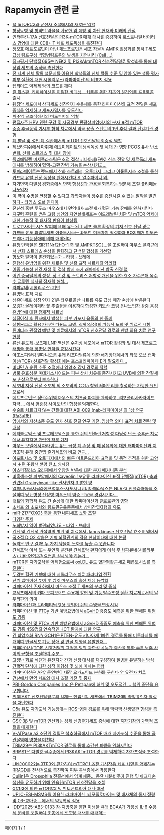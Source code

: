 # Rapamycin 관련 글

- [핵 mTORC2와 유전자 조절에서의 새로운 역할](%ED%95%B5%20mTORC2%EC%99%80%20%EC%9C%A0%EC%A0%84%EC%9E%90%20%EC%A1%B0%EC%A0%88%EC%97%90%EC%84%9C%EC%9D%98%20%EC%83%88%EB%A1%9C%EC%9A%B4%20%EC%97%AD%ED%95%A0.md)
- [항당뇨병 및 항비만 약물을 이용한 암 예방 및 차단 현재와 미래의 관점](%ED%95%AD%EB%8B%B9%EB%87%A8%EB%B3%91%20%EB%B0%8F%20%ED%95%AD%EB%B9%84%EB%A7%8C%20%EC%95%BD%EB%AC%BC%EC%9D%84%20%EC%9D%B4%EC%9A%A9%ED%95%9C%20%EC%95%94%20%EC%98%88%EB%B0%A9%20%EB%B0%8F%20%EC%B0%A8%EB%8B%A8%20%ED%98%84%EC%9E%AC%EC%99%80%20%EB%AF%B8%EB%9E%98%EC%9D%98%20%EA%B4%80%EC%A0%90.md)
- [인터루킨-17A 신호전달은 PI3K-mTOR 매개 대사를 증강하여 웨스트나일 바이러스 감염에 대한 CD8+ T 세포 세포독성을 촉진한다](%EC%9D%B8%ED%84%B0%EB%A3%A8%ED%82%A8-17A%20%EC%8B%A0%ED%98%B8%EC%A0%84%EB%8B%AC%EC%9D%80%20PI3K-mTOR%20%EB%A7%A4%EA%B0%9C%20%EB%8C%80%EC%82%AC%EB%A5%BC%20%EC%A6%9D%EA%B0%95%ED%95%98%EC%97%AC%20%EC%9B%A8%EC%8A%A4%ED%8A%B8%EB%82%98%EC%9D%BC%20%EB%B0%94%EC%9D%B4%EB%9F%AC%EC%8A%A4%20%EA%B0%90%EC%97%BC%EC%97%90%20%EB%8C%80%ED%95%9C%20CD8%2B%20T%20%EC%84%B8%ED%8F%AC%20%EC%84%B8%ED%8F%AC%EB%8F%85%EC%84%B1%EC%9D%84%20%EC%B4%89%EC%A7%84%ED%95%9C%EB%8B%A4.md)
- [정오표 메트포르민이 아닌 페노포르민은 세포 자율적 AMPK 활성화를 통해 T세포 급성 림프구성 백혈병림프종의 발생을 지연시킴 (Cell …)](%EC%A0%95%EC%98%A4%ED%91%9C%20%EB%A9%94%ED%8A%B8%ED%8F%AC%EB%A5%B4%EB%AF%BC%EC%9D%B4%20%EC%95%84%EB%8B%8C%20%ED%8E%98%EB%85%B8%ED%8F%AC%EB%A5%B4%EB%AF%BC%EC%9D%80%20%EC%84%B8%ED%8F%AC%20%EC%9E%90%EC%9C%A8%EC%A0%81%20AMPK%20%ED%99%9C%EC%84%B1%ED%99%94%EB%A5%BC%20%ED%86%B5%ED%95%B4%20T%EC%84%B8%ED%8F%AC%20%EA%B8%89%EC%84%B1%20%EB%A6%BC%ED%94%84%EA%B5%AC%EC%84%B1%20%EB%B0%B1%ED%98%88%EB%B3%91%EB%A6%BC%ED%94%84%EC%A2%85%EC%9D%98%20%EB%B0%9C%EC%83%9D%EC%9D%84%20%EC%A7%80%EC%97%B0%EC%8B%9C%ED%82%B4%20%28Cell%20%E2%80%A6%29.md)
- [징크핑거 단백질 695는 NEK2 및 PI3KAktmTOR 신호전달경로 활성화를 통해 대장암 세포의 증식을 촉진한다](%EC%A7%95%ED%81%AC%ED%95%91%EA%B1%B0%20%EB%8B%A8%EB%B0%B1%EC%A7%88%20695%EB%8A%94%20NEK2%20%EB%B0%8F%20PI3KAktmTOR%20%EC%8B%A0%ED%98%B8%EC%A0%84%EB%8B%AC%EA%B2%BD%EB%A1%9C%20%ED%99%9C%EC%84%B1%ED%99%94%EB%A5%BC%20%ED%86%B5%ED%95%B4%20%EB%8C%80%EC%9E%A5%EC%95%94%20%EC%84%B8%ED%8F%AC%EC%9D%98%20%EC%A6%9D%EC%8B%9D%EC%9D%84%20%EC%B4%89%EC%A7%84%ED%95%9C%EB%8B%A4.md)
- [전 세계 신체 활동 설문지를 이용한 학생들의 신체 활동 수준 및 앉아 있는 행동 평가](%EC%A0%84%20%EC%84%B8%EA%B3%84%20%EC%8B%A0%EC%B2%B4%20%ED%99%9C%EB%8F%99%20%EC%84%A4%EB%AC%B8%EC%A7%80%EB%A5%BC%20%EC%9D%B4%EC%9A%A9%ED%95%9C%20%ED%95%99%EC%83%9D%EB%93%A4%EC%9D%98%20%EC%8B%A0%EC%B2%B4%20%ED%99%9C%EB%8F%99%20%EC%88%98%EC%A4%80%20%EB%B0%8F%20%EC%95%89%EC%95%84%20%EC%9E%88%EB%8A%94%20%ED%96%89%EB%8F%99%20%ED%8F%89%EA%B0%80.md)
- [피부 질환에 대한 시롤리무스(라파마이신)의 비표지 적용](%ED%94%BC%EB%B6%80%20%EC%A7%88%ED%99%98%EC%97%90%20%EB%8C%80%ED%95%9C%20%EC%8B%9C%EB%A1%A4%EB%A6%AC%EB%AC%B4%EC%8A%A4%28%EB%9D%BC%ED%8C%8C%EB%A7%88%EC%9D%B4%EC%8B%A0%29%EC%9D%98%20%EB%B9%84%ED%91%9C%EC%A7%80%20%EC%A0%81%EC%9A%A9.md)
- [펩타이드 억제제 암의 코드를 깨다](%ED%8E%A9%ED%83%80%EC%9D%B4%EB%93%9C%20%EC%96%B5%EC%A0%9C%EC%A0%9C%20%EC%95%94%EC%9D%98%20%EC%BD%94%EB%93%9C%EB%A5%BC%20%EA%B9%A8%EB%8B%A4.md)
- [킬 펫스팬, 라파마이신을 이용한 비대성… 치료를 위한 최초의 원격의료 프로토콜 출시](%ED%82%AC%20%ED%8E%AB%EC%8A%A4%ED%8C%AC%2C%20%EB%9D%BC%ED%8C%8C%EB%A7%88%EC%9D%B4%EC%8B%A0%EC%9D%84%20%EC%9D%B4%EC%9A%A9%ED%95%9C%20%EB%B9%84%EB%8C%80%EC%84%B1%E2%80%A6%20%EC%B9%98%EB%A3%8C%EB%A5%BC%20%EC%9C%84%ED%95%9C%20%EC%B5%9C%EC%B4%88%EC%9D%98%20%EC%9B%90%EA%B2%A9%EC%9D%98%EB%A3%8C%20%ED%94%84%EB%A1%9C%ED%86%A0%EC%BD%9C%20%EC%B6%9C%EC%8B%9C.md)
- [췌장암 세포에서 상피세포 성장인자 수용체를 통한 라파마이신의 표적 전달은 세포 증식을 억제하고 세포자멸사를 유도한다](%EC%B7%8C%EC%9E%A5%EC%95%94%20%EC%84%B8%ED%8F%AC%EC%97%90%EC%84%9C%20%EC%83%81%ED%94%BC%EC%84%B8%ED%8F%AC%20%EC%84%B1%EC%9E%A5%EC%9D%B8%EC%9E%90%20%EC%88%98%EC%9A%A9%EC%B2%B4%EB%A5%BC%20%ED%86%B5%ED%95%9C%20%EB%9D%BC%ED%8C%8C%EB%A7%88%EC%9D%B4%EC%8B%A0%EC%9D%98%20%ED%91%9C%EC%A0%81%20%EC%A0%84%EB%8B%AC%EC%9D%80%20%EC%84%B8%ED%8F%AC%20%EC%A6%9D%EC%8B%9D%EC%9D%84%20%EC%96%B5%EC%A0%9C%ED%95%98%EA%B3%A0%20%EC%84%B8%ED%8F%AC%EC%9E%90%EB%A9%B8%EC%82%AC%EB%A5%BC%20%EC%9C%A0%EB%8F%84%ED%95%9C%EB%8B%A4.md)
- [치주염 골조직에서의 미토파지의 역할](%EC%B9%98%EC%A3%BC%EC%97%BC%20%EA%B3%A8%EC%A1%B0%EC%A7%81%EC%97%90%EC%84%9C%EC%9D%98%20%EB%AF%B8%ED%86%A0%ED%8C%8C%EC%A7%80%EC%9D%98%20%EC%97%AD%ED%95%A0.md)
- [편집자주 HPV 관련 구강 및 자궁경부 편평상피암에서의 분자 표적 mTOR](%ED%8E%B8%EC%A7%91%EC%9E%90%EC%A3%BC%20HPV%20%EA%B4%80%EB%A0%A8%20%EA%B5%AC%EA%B0%95%20%EB%B0%8F%20%EC%9E%90%EA%B6%81%EA%B2%BD%EB%B6%80%20%ED%8E%B8%ED%8F%89%EC%83%81%ED%94%BC%EC%95%94%EC%97%90%EC%84%9C%EC%9D%98%20%EB%B6%84%EC%9E%90%20%ED%91%9C%EC%A0%81%20mTOR.md)
- [중증 추골동맥 기시부 협착 치료에서 약물 용출 스텐트의 1년 추적 결과 단일기관 경험](%EC%A4%91%EC%A6%9D%20%EC%B6%94%EA%B3%A8%EB%8F%99%EB%A7%A5%20%EA%B8%B0%EC%8B%9C%EB%B6%80%20%ED%98%91%EC%B0%A9%20%EC%B9%98%EB%A3%8C%EC%97%90%EC%84%9C%20%EC%95%BD%EB%AC%BC%20%EC%9A%A9%EC%B6%9C%20%EC%8A%A4%ED%85%90%ED%8A%B8%EC%9D%98%201%EB%85%84%20%EC%B6%94%EC%A0%81%20%EA%B2%B0%EA%B3%BC%20%EB%8B%A8%EC%9D%BC%EA%B8%B0%EA%B4%80%20%EA%B2%BD%ED%97%98.md)
- [폐 발달 및 성인 폐 질환에서의 mTOR 신호전달의 이중적 역할](%ED%8F%90%20%EB%B0%9C%EB%8B%AC%20%EB%B0%8F%20%EC%84%B1%EC%9D%B8%20%ED%8F%90%20%EC%A7%88%ED%99%98%EC%97%90%EC%84%9C%EC%9D%98%20mTOR%20%EC%8B%A0%ED%98%B8%EC%A0%84%EB%8B%AC%EC%9D%98%20%EC%9D%B4%EC%A4%91%EC%A0%81%20%EC%97%AD%ED%95%A0.md)
- [제브라피쉬에서 마취제 에토미데이트의 생식독성 및 세대 간 영향 PCOS 유사 난소 변화, 산화 스트레스 및 대사 장애](%EC%A0%9C%EB%B8%8C%EB%9D%BC%ED%94%BC%EC%89%AC%EC%97%90%EC%84%9C%20%EB%A7%88%EC%B7%A8%EC%A0%9C%20%EC%97%90%ED%86%A0%EB%AF%B8%EB%8D%B0%EC%9D%B4%ED%8A%B8%EC%9D%98%20%EC%83%9D%EC%8B%9D%EB%8F%85%EC%84%B1%20%EB%B0%8F%20%EC%84%B8%EB%8C%80%20%EA%B0%84%20%EC%98%81%ED%96%A5%20PCOS%20%EC%9C%A0%EC%82%AC%20%EB%82%9C%EC%86%8C%20%EB%B3%80%ED%99%94%2C%20%EC%82%B0%ED%99%94%20%EC%8A%A4%ED%8A%B8%EB%A0%88%EC%8A%A4%20%EB%B0%8F%20%EB%8C%80%EC%82%AC%20%EC%9E%A5%EC%95%A0.md)
- [폴리에틸렌 미세플라스틱은 초점 접착 키나아제(FAK) 신호 전달 및 세르톨리 세포 대사를 방해하여 혈액-고환 장벽 기능을 손상시키고…](%ED%8F%B4%EB%A6%AC%EC%97%90%ED%8B%B8%EB%A0%8C%20%EB%AF%B8%EC%84%B8%ED%94%8C%EB%9D%BC%EC%8A%A4%ED%8B%B1%EC%9D%80%20%EC%B4%88%EC%A0%90%20%EC%A0%91%EC%B0%A9%20%ED%82%A4%EB%82%98%EC%95%84%EC%A0%9C%28FAK%29%20%EC%8B%A0%ED%98%B8%20%EC%A0%84%EB%8B%AC%20%EB%B0%8F%20%EC%84%B8%EB%A5%B4%ED%86%A8%EB%A6%AC%20%EC%84%B8%ED%8F%AC%20%EB%8C%80%EC%82%AC%EB%A5%BC%20%EB%B0%A9%ED%95%B4%ED%95%98%EC%97%AC%20%ED%98%88%EC%95%A1-%EA%B3%A0%ED%99%98%20%EC%9E%A5%EB%B2%BD%20%EA%B8%B0%EB%8A%A5%EC%9D%84%20%EC%86%90%EC%83%81%EC%8B%9C%ED%82%A4%EA%B3%A0%E2%80%A6.md)
- [토피라메이트는 랫드에서 산화 스트레스, 오토파지, 그리고 아폽토시스 조절을 통한 카드뮴 유발 신장 독성을 완화시킨다 S. 알수파야니 외.](%ED%86%A0%ED%94%BC%EB%9D%BC%EB%A9%94%EC%9D%B4%ED%8A%B8%EB%8A%94%20%EB%9E%AB%EB%93%9C%EC%97%90%EC%84%9C%20%EC%82%B0%ED%99%94%20%EC%8A%A4%ED%8A%B8%EB%A0%88%EC%8A%A4%2C%20%EC%98%A4%ED%86%A0%ED%8C%8C%EC%A7%80%2C%20%EA%B7%B8%EB%A6%AC%EA%B3%A0%20%EC%95%84%ED%8F%BD%ED%86%A0%EC%8B%9C%EC%8A%A4%20%EC%A1%B0%EC%A0%88%EC%9D%84%20%ED%86%B5%ED%95%9C%20%EC%B9%B4%EB%93%9C%EB%AE%B4%20%EC%9C%A0%EB%B0%9C%20%EC%8B%A0%EC%9E%A5%20%EB%8F%85%EC%84%B1%EC%9D%84%20%EC%99%84%ED%99%94%EC%8B%9C%ED%82%A8%EB%8B%A4%20S.%20%EC%95%8C%EC%88%98%ED%8C%8C%EC%95%BC%EB%8B%88%20%EC%99%B8..md)
- [자가면역 다발성 경화증에서 면역 항상성과 관용을 회복하는 당분해 조절 폴리페놀 나노입자](%EC%9E%90%EA%B0%80%EB%A9%B4%EC%97%AD%20%EB%8B%A4%EB%B0%9C%EC%84%B1%20%EA%B2%BD%ED%99%94%EC%A6%9D%EC%97%90%EC%84%9C%20%EB%A9%B4%EC%97%AD%20%ED%95%AD%EC%83%81%EC%84%B1%EA%B3%BC%20%EA%B4%80%EC%9A%A9%EC%9D%84%20%ED%9A%8C%EB%B3%B5%ED%95%98%EB%8A%94%20%EB%8B%B9%EB%B6%84%ED%95%B4%20%EC%A1%B0%EC%A0%88%20%ED%8F%B4%EB%A6%AC%ED%8E%98%EB%86%80%20%EB%82%98%EB%85%B8%EC%9E%85%EC%9E%90.md)
- [이 약이 수명을 연장할 수 있다고 과학자들이 장수를 증진시킬 수 있는 알약을 발견하다  - 타임스 오브 인디아](%EC%9D%B4%20%EC%95%BD%EC%9D%B4%20%EC%88%98%EB%AA%85%EC%9D%84%20%EC%97%B0%EC%9E%A5%ED%95%A0%20%EC%88%98%20%EC%9E%88%EB%8B%A4%EA%B3%A0%20%EA%B3%BC%ED%95%99%EC%9E%90%EB%93%A4%EC%9D%B4%20%EC%9E%A5%EC%88%98%EB%A5%BC%20%EC%A6%9D%EC%A7%84%EC%8B%9C%ED%82%AC%20%EC%88%98%20%EC%9E%88%EB%8A%94%20%EC%95%8C%EC%95%BD%EC%9D%84%20%EB%B0%9C%EA%B2%AC%ED%95%98%EB%8B%A4%20%20-%20%ED%83%80%EC%9E%84%EC%8A%A4%20%EC%98%A4%EB%B8%8C%20%EC%9D%B8%EB%94%94%EC%95%84.md)
- [전신성 홍반 루푸스 마우스에서 면역대사 조절제가 혈관 기능 장애를 완화시킨다](%EC%A0%84%EC%8B%A0%EC%84%B1%20%ED%99%8D%EB%B0%98%20%EB%A3%A8%ED%91%B8%EC%8A%A4%20%EB%A7%88%EC%9A%B0%EC%8A%A4%EC%97%90%EC%84%9C%20%EB%A9%B4%EC%97%AD%EB%8C%80%EC%82%AC%20%EC%A1%B0%EC%A0%88%EC%A0%9C%EA%B0%80%20%ED%98%88%EA%B4%80%20%EA%B8%B0%EB%8A%A5%20%EC%9E%A5%EC%95%A0%EB%A5%BC%20%EC%99%84%ED%99%94%EC%8B%9C%ED%82%A8%EB%8B%A4.md)
- [지구력 훈련을 받은 고령 성인의 자연살해세포는 아드레날린 차단 및 mTOR 억제에 대한 기능적 및 대사적 반응이 향상됨](%EC%A7%80%EA%B5%AC%EB%A0%A5%20%ED%9B%88%EB%A0%A8%EC%9D%84%20%EB%B0%9B%EC%9D%80%20%EA%B3%A0%EB%A0%B9%20%EC%84%B1%EC%9D%B8%EC%9D%98%20%EC%9E%90%EC%97%B0%EC%82%B4%ED%95%B4%EC%84%B8%ED%8F%AC%EB%8A%94%20%EC%95%84%EB%93%9C%EB%A0%88%EB%82%A0%EB%A6%B0%20%EC%B0%A8%EB%8B%A8%20%EB%B0%8F%20mTOR%20%EC%96%B5%EC%A0%9C%EC%97%90%20%EB%8C%80%ED%95%9C%20%EA%B8%B0%EB%8A%A5%EC%A0%81%20%EB%B0%8F%20%EB%8C%80%EC%82%AC%EC%A0%81%20%EB%B0%98%EC%9D%91%EC%9D%B4%20%ED%96%A5%EC%83%81%EB%90%A8.md)
- [트로고사이토시스 탈피에 의해 유도된 T 세포 클론 확장의 기저 신호 전달 경로](%ED%8A%B8%EB%A1%9C%EA%B3%A0%EC%82%AC%EC%9D%B4%ED%86%A0%EC%8B%9C%EC%8A%A4%20%ED%83%88%ED%94%BC%EC%97%90%20%EC%9D%98%ED%95%B4%20%EC%9C%A0%EB%8F%84%EB%90%9C%20T%20%EC%84%B8%ED%8F%AC%20%ED%81%B4%EB%A1%A0%20%ED%99%95%EC%9E%A5%EC%9D%98%20%EA%B8%B0%EC%A0%80%20%EC%8B%A0%ED%98%B8%20%EC%A0%84%EB%8B%AC%20%EA%B2%BD%EB%A1%9C.md)
- [카드뮴 유도 과립막세포 아폽토시스는 과도한 미토파지 활성화와 ROS 매개 미토콘드리아 기능장애에 의해 매개된다](%EC%B9%B4%EB%93%9C%EB%AE%B4%20%EC%9C%A0%EB%8F%84%20%EA%B3%BC%EB%A6%BD%EB%A7%89%EC%84%B8%ED%8F%AC%20%EC%95%84%ED%8F%BD%ED%86%A0%EC%8B%9C%EC%8A%A4%EB%8A%94%20%EA%B3%BC%EB%8F%84%ED%95%9C%20%EB%AF%B8%ED%86%A0%ED%8C%8C%EC%A7%80%20%ED%99%9C%EC%84%B1%ED%99%94%EC%99%80%20ROS%20%EB%A7%A4%EA%B0%9C%20%EB%AF%B8%ED%86%A0%EC%BD%98%EB%93%9C%EB%A6%AC%EC%95%84%20%EA%B8%B0%EB%8A%A5%EC%9E%A5%EC%95%A0%EC%97%90%20%EC%9D%98%ED%95%B4%20%EB%A7%A4%EA%B0%9C%EB%90%9C%EB%8B%A4.md)
- [유청 단백질은 SIRT1Nrf2HO-1 축 및 AMPKTSC2…을 조절하여 마우스 골격근에서 산화 스트레스 손상을 완화하고 단백질 합성을 개선합](%EC%9C%A0%EC%B2%AD%20%EB%8B%A8%EB%B0%B1%EC%A7%88%EC%9D%80%20SIRT1Nrf2HO-1%20%EC%B6%95%20%EB%B0%8F%20AMPKTSC2%E2%80%A6%EC%9D%84%20%EC%A1%B0%EC%A0%88%ED%95%98%EC%97%AC%20%EB%A7%88%EC%9A%B0%EC%8A%A4%20%EA%B3%A8%EA%B2%A9%EA%B7%BC%EC%97%90%EC%84%9C%20%EC%82%B0%ED%99%94%20%EC%8A%A4%ED%8A%B8%EB%A0%88%EC%8A%A4%20%EC%86%90%EC%83%81%EC%9D%84%20%EC%99%84%ED%99%94%ED%95%98%EA%B3%A0%20%EB%8B%A8%EB%B0%B1%EC%A7%88%20%ED%95%A9%EC%84%B1%EC%9D%84%20%EA%B0%9C%EC%84%A0%ED%95%A9.md)
- [항노화 알약이 발견되었는가 - 타임 - 브레메](%ED%95%AD%EB%85%B8%ED%99%94%20%EC%95%8C%EC%95%BD%EC%9D%B4%20%EB%B0%9C%EA%B2%AC%EB%90%98%EC%97%88%EB%8A%94%EA%B0%80%20-%20%ED%83%80%EC%9E%84%20-%20%EB%B8%8C%EB%A0%88%EB%A9%94.md)
- [진행성 유방암을 위한 새로운 및 신흥 표적 치료제의 약리학](%EC%A7%84%ED%96%89%EC%84%B1%20%EC%9C%A0%EB%B0%A9%EC%95%94%EC%9D%84%20%EC%9C%84%ED%95%9C%20%EC%83%88%EB%A1%9C%EC%9A%B4%20%EB%B0%8F%20%EC%8B%A0%ED%9D%A5%20%ED%91%9C%EC%A0%81%20%EC%B9%98%EB%A3%8C%EC%A0%9C%EC%9D%98%20%EC%95%BD%EB%A6%AC%ED%95%99.md)
- [이중 기능성 신경 재생 및 접착 방지 조기 래파마이신 방출 신경 랩](%EC%9D%B4%EC%A4%91%20%EA%B8%B0%EB%8A%A5%EC%84%B1%20%EC%8B%A0%EA%B2%BD%20%EC%9E%AC%EC%83%9D%20%EB%B0%8F%20%EC%A0%91%EC%B0%A9%20%EB%B0%A9%EC%A7%80%20%EC%A1%B0%EA%B8%B0%20%EB%9E%98%ED%8C%8C%EB%A7%88%EC%9D%B4%EC%8B%A0%20%EB%B0%A9%EC%B6%9C%20%EC%8B%A0%EA%B2%BD%20%EB%9E%A9.md)
- [어린 중국털게의 성장, 장 건강 및 스트레스 저항성 개선을 위한 효소 가수분해 옥수수 글루텐 식사의 잠재력 해석…](%EC%96%B4%EB%A6%B0%20%EC%A4%91%EA%B5%AD%ED%84%B8%EA%B2%8C%EC%9D%98%20%EC%84%B1%EC%9E%A5%2C%20%EC%9E%A5%20%EA%B1%B4%EA%B0%95%20%EB%B0%8F%20%EC%8A%A4%ED%8A%B8%EB%A0%88%EC%8A%A4%20%EC%A0%80%ED%95%AD%EC%84%B1%20%EA%B0%9C%EC%84%A0%EC%9D%84%20%EC%9C%84%ED%95%9C%20%ED%9A%A8%EC%86%8C%20%EA%B0%80%EC%88%98%EB%B6%84%ED%95%B4%20%EC%98%A5%EC%88%98%EC%88%98%20%EA%B8%80%EB%A3%A8%ED%85%90%20%EC%8B%9D%EC%82%AC%EC%9D%98%20%EC%9E%A0%EC%9E%AC%EB%A0%A5%20%ED%95%B4%EC%84%9D%E2%80%A6.md)
- [라파뮤네(시롤리무스) 기반](%EB%9D%BC%ED%8C%8C%EB%AE%A4%EB%84%A4%28%EC%8B%9C%EB%A1%A4%EB%A6%AC%EB%AC%B4%EC%8A%A4%29%20%EA%B8%B0%EB%B0%98.md)
- [유방암 표적 치료](%EC%9C%A0%EB%B0%A9%EC%95%94%20%ED%91%9C%EC%A0%81%20%EC%B9%98%EB%A3%8C.md)
- [섬유아세포 성장 인자 21은 타우로콜산 나트륨 유도 급성 췌장 손상에 반응한다](%EC%84%AC%EC%9C%A0%EC%95%84%EC%84%B8%ED%8F%AC%20%EC%84%B1%EC%9E%A5%20%EC%9D%B8%EC%9E%90%2021%EC%9D%80%20%ED%83%80%EC%9A%B0%EB%A1%9C%EC%BD%9C%EC%82%B0%20%EB%82%98%ED%8A%B8%EB%A5%A8%20%EC%9C%A0%EB%8F%84%20%EA%B8%89%EC%84%B1%20%EC%B7%8C%EC%9E%A5%20%EC%86%90%EC%83%81%EC%97%90%20%EB%B0%98%EC%9D%91%ED%95%9C%EB%8B%A4.md)
- [모링가 올레이페라 꽃 추출물을 이용하여 합성한 키토산 코팅 은나노입자 삼중 음성 유방암에 대한 잠재적 치료법](%EB%AA%A8%EB%A7%81%EA%B0%80%20%EC%98%AC%EB%A0%88%EC%9D%B4%ED%8E%98%EB%9D%BC%20%EA%BD%83%20%EC%B6%94%EC%B6%9C%EB%AC%BC%EC%9D%84%20%EC%9D%B4%EC%9A%A9%ED%95%98%EC%97%AC%20%ED%95%A9%EC%84%B1%ED%95%9C%20%ED%82%A4%ED%86%A0%EC%82%B0%20%EC%BD%94%ED%8C%85%20%EC%9D%80%EB%82%98%EB%85%B8%EC%9E%85%EC%9E%90%20%EC%82%BC%EC%A4%91%20%EC%9D%8C%EC%84%B1%20%EC%9C%A0%EB%B0%A9%EC%95%94%EC%97%90%20%EB%8C%80%ED%95%9C%20%EC%9E%A0%EC%9E%AC%EC%A0%81%20%EC%B9%98%EB%A3%8C%EB%B2%95.md)
- [심장이식 후 환자에서 발생한 피부 카포시 육종의 한 증례](%EC%8B%AC%EC%9E%A5%EC%9D%B4%EC%8B%9D%20%ED%9B%84%20%ED%99%98%EC%9E%90%EC%97%90%EC%84%9C%20%EB%B0%9C%EC%83%9D%ED%95%9C%20%ED%94%BC%EB%B6%80%20%EC%B9%B4%ED%8F%AC%EC%8B%9C%20%EC%9C%A1%EC%A2%85%EC%9D%98%20%ED%95%9C%20%EC%A6%9D%EB%A1%80.md)
- [실험용으로 활용 가능한 다용도 모델, 집게(집쥐)의 기능적 노화 및 치료적 시험](%EC%8B%A4%ED%97%98%EC%9A%A9%EC%9C%BC%EB%A1%9C%20%ED%99%9C%EC%9A%A9%20%EA%B0%80%EB%8A%A5%ED%95%9C%20%EB%8B%A4%EC%9A%A9%EB%8F%84%20%EB%AA%A8%EB%8D%B8%2C%20%EC%A7%91%EA%B2%8C%28%EC%A7%91%EC%A5%90%29%EC%9D%98%20%EA%B8%B0%EB%8A%A5%EC%A0%81%20%EB%85%B8%ED%99%94%20%EB%B0%8F%20%EC%B9%98%EB%A3%8C%EC%A0%81%20%EC%8B%9C%ED%97%98.md)
- [류마티스 관절염 예방 및 치료에서의 mTOR 신호전달 경로와 한방 외용 치료 연구 현황](%EB%A5%98%EB%A7%88%ED%8B%B0%EC%8A%A4%20%EA%B4%80%EC%A0%88%EC%97%BC%20%EC%98%88%EB%B0%A9%20%EB%B0%8F%20%EC%B9%98%EB%A3%8C%EC%97%90%EC%84%9C%EC%9D%98%20mTOR%20%EC%8B%A0%ED%98%B8%EC%A0%84%EB%8B%AC%20%EA%B2%BD%EB%A1%9C%EC%99%80%20%ED%95%9C%EB%B0%A9%20%EC%99%B8%EC%9A%A9%20%EC%B9%98%EB%A3%8C%20%EC%97%B0%EA%B5%AC%20%ED%98%84%ED%99%A9.md)
- [류신 유도체-보조제 LNP 백신은 수지상 세포에서 mTOR 활성화 및 대사 재프로그래밍을 통해 항종양 면역을 증강시킨다](%EB%A5%98%EC%8B%A0%20%EC%9C%A0%EB%8F%84%EC%B2%B4-%EB%B3%B4%EC%A1%B0%EC%A0%9C%20LNP%20%EB%B0%B1%EC%8B%A0%EC%9D%80%20%EC%88%98%EC%A7%80%EC%83%81%20%EC%84%B8%ED%8F%AC%EC%97%90%EC%84%9C%20mTOR%20%ED%99%9C%EC%84%B1%ED%99%94%20%EB%B0%8F%20%EB%8C%80%EC%82%AC%20%EC%9E%AC%ED%94%84%EB%A1%9C%EA%B7%B8%EB%9E%98%EB%B0%8D%EC%9D%84%20%ED%86%B5%ED%95%B4%20%ED%95%AD%EC%A2%85%EC%96%91%20%EB%A9%B4%EC%97%AD%EC%9D%84%20%EC%A6%9D%EA%B0%95%EC%8B%9C%ED%82%A8%EB%8B%A4.md)
- [아조스피릴럼 발다니오룸 유래 리포다당류에 의한 애기장대에서의 타겟 오브 랩마이신(TOR) 신호전달 활성화에는 포스포리파아제 D가 필요하다…](%EC%95%84%EC%A1%B0%EC%8A%A4%ED%94%BC%EB%A6%B4%EB%9F%BC%20%EB%B0%9C%EB%8B%A4%EB%8B%88%EC%98%A4%EB%A3%B8%20%EC%9C%A0%EB%9E%98%20%EB%A6%AC%ED%8F%AC%EB%8B%A4%EB%8B%B9%EB%A5%98%EC%97%90%20%EC%9D%98%ED%95%9C%20%EC%95%A0%EA%B8%B0%EC%9E%A5%EB%8C%80%EC%97%90%EC%84%9C%EC%9D%98%20%ED%83%80%EA%B2%9F%20%EC%98%A4%EB%B8%8C%20%EB%9E%A9%EB%A7%88%EC%9D%B4%EC%8B%A0%28TOR%29%20%EC%8B%A0%ED%98%B8%EC%A0%84%EB%8B%AC%20%ED%99%9C%EC%84%B1%ED%99%94%EC%97%90%EB%8A%94%20%ED%8F%AC%EC%8A%A4%ED%8F%AC%EB%A6%AC%ED%8C%8C%EC%95%84%EC%A0%9C%20D%EA%B0%80%20%ED%95%84%EC%9A%94%ED%95%98%EB%8B%A4%E2%80%A6.md)
- [비타민 A 순환 수준 조절에서 영양소 감지 경로의 역할](%EB%B9%84%ED%83%80%EB%AF%BC%20A%20%EC%88%9C%ED%99%98%20%EC%88%98%EC%A4%80%20%EC%A1%B0%EC%A0%88%EC%97%90%EC%84%9C%20%EC%98%81%EC%96%91%EC%86%8C%20%EA%B0%90%EC%A7%80%20%EA%B2%BD%EB%A1%9C%EC%9D%98%20%EC%97%AD%ED%95%A0.md)
- [병풀 유효성분 마데카소사이드는 피부 상처 치유를 증진시키고 UVB에 의한 각질세포 손상으로부터 보호한다](%EB%B3%91%ED%92%80%20%EC%9C%A0%ED%9A%A8%EC%84%B1%EB%B6%84%20%EB%A7%88%EB%8D%B0%EC%B9%B4%EC%86%8C%EC%82%AC%EC%9D%B4%EB%93%9C%EB%8A%94%20%ED%94%BC%EB%B6%80%20%EC%83%81%EC%B2%98%20%EC%B9%98%EC%9C%A0%EB%A5%BC%20%EC%A6%9D%EC%A7%84%EC%8B%9C%ED%82%A4%EA%B3%A0%20UVB%EC%97%90%20%EC%9D%98%ED%95%9C%20%EA%B0%81%EC%A7%88%EC%84%B8%ED%8F%AC%20%EC%86%90%EC%83%81%EC%9C%BC%EB%A1%9C%EB%B6%80%ED%84%B0%20%EB%B3%B4%ED%98%B8%ED%95%9C%EB%8B%A4.md)
- [세포내 지질 전달 소포체 외 소포막의 CD1a 항원 레퍼토리를 형성하는 가능한 요인으로서](%EC%84%B8%ED%8F%AC%EB%82%B4%20%EC%A7%80%EC%A7%88%20%EC%A0%84%EB%8B%AC%20%EC%86%8C%ED%8F%AC%EC%B2%B4%20%EC%99%B8%20%EC%86%8C%ED%8F%AC%EB%A7%89%EC%9D%98%20CD1a%20%ED%95%AD%EC%9B%90%20%EB%A0%88%ED%8D%BC%ED%86%A0%EB%A6%AC%EB%A5%BC%20%ED%98%95%EC%84%B1%ED%95%98%EB%8A%94%20%EA%B0%80%EB%8A%A5%ED%95%9C%20%EC%9A%94%EC%9D%B8%EC%9C%BC%EB%A1%9C%EC%84%9C.md)
- [메트포르민은 정단주위염 마우스의 치조골 파괴를 완화하고, 리포폴리사카라이드 자극 … 에서 염증성 사이토카인 합성을 억제한다.](%EB%A9%94%ED%8A%B8%ED%8F%AC%EB%A5%B4%EB%AF%BC%EC%9D%80%20%EC%A0%95%EB%8B%A8%EC%A3%BC%EC%9C%84%EC%97%BC%20%EB%A7%88%EC%9A%B0%EC%8A%A4%EC%9D%98%20%EC%B9%98%EC%A1%B0%EA%B3%A8%20%ED%8C%8C%EA%B4%B4%EB%A5%BC%20%EC%99%84%ED%99%94%ED%95%98%EA%B3%A0%2C%20%EB%A6%AC%ED%8F%AC%ED%8F%B4%EB%A6%AC%EC%82%AC%EC%B9%B4%EB%9D%BC%EC%9D%B4%EB%93%9C%20%EC%9E%90%EA%B7%B9%20%E2%80%A6%20%EC%97%90%EC%84%9C%20%EC%97%BC%EC%A6%9D%EC%84%B1%20%EC%82%AC%EC%9D%B4%ED%86%A0%EC%B9%B4%EC%9D%B8%20%ED%95%A9%EC%84%B1%EC%9D%84%20%EC%96%B5%EC%A0%9C%ED%95%9C%EB%8B%A4..md)
- [수술로 치료되지 않는 간질에 대한 ABI-009 (nab-라파마이신)의 1상 연구 (RaSuRE)](%EC%88%98%EC%88%A0%EB%A1%9C%20%EC%B9%98%EB%A3%8C%EB%90%98%EC%A7%80%20%EC%95%8A%EB%8A%94%20%EA%B0%84%EC%A7%88%EC%97%90%20%EB%8C%80%ED%95%9C%20ABI-009%20%28nab-%EB%9D%BC%ED%8C%8C%EB%A7%88%EC%9D%B4%EC%8B%A0%29%EC%9D%98%201%EC%83%81%20%EC%97%B0%EA%B5%AC%20%28RaSuRE%29.md)
- [암에서의 저산소증 유도 인자 신호 전달 연구 기전, 임상적 의미, 표적 치료 전략 및 내성](%EC%95%94%EC%97%90%EC%84%9C%EC%9D%98%20%EC%A0%80%EC%82%B0%EC%86%8C%EC%A6%9D%20%EC%9C%A0%EB%8F%84%20%EC%9D%B8%EC%9E%90%20%EC%8B%A0%ED%98%B8%20%EC%A0%84%EB%8B%AC%20%EC%97%B0%EA%B5%AC%20%EA%B8%B0%EC%A0%84%2C%20%EC%9E%84%EC%83%81%EC%A0%81%20%EC%9D%98%EB%AF%B8%2C%20%ED%91%9C%EC%A0%81%20%EC%B9%98%EB%A3%8C%20%EC%A0%84%EB%9E%B5%20%EB%B0%8F%20%EB%82%B4%EC%84%B1.md)
- [메타볼로믹스 및 프로테오믹스를 통한 쥐의 인슐린 저항성 다낭성 난소 증후군 치료에서 유지지혈 과립의 작용 기전](%EB%A9%94%ED%83%80%EB%B3%BC%EB%A1%9C%EB%AF%B9%EC%8A%A4%20%EB%B0%8F%20%ED%94%84%EB%A1%9C%ED%85%8C%EC%98%A4%EB%AF%B9%EC%8A%A4%EB%A5%BC%20%ED%86%B5%ED%95%9C%20%EC%A5%90%EC%9D%98%20%EC%9D%B8%EC%8A%90%EB%A6%B0%20%EC%A0%80%ED%95%AD%EC%84%B1%20%EB%8B%A4%EB%82%AD%EC%84%B1%20%EB%82%9C%EC%86%8C%20%EC%A6%9D%ED%9B%84%EA%B5%B0%20%EC%B9%98%EB%A3%8C%EC%97%90%EC%84%9C%20%EC%9C%A0%EC%A7%80%EC%A7%80%ED%98%88%20%EA%B3%BC%EB%A6%BD%EC%9D%98%20%EC%9E%91%EC%9A%A9%20%EA%B8%B0%EC%A0%84.md)
- [마우스 모델에서 파라쿼트 유도 급성 폐 손상 및 폐 섬유화에 대한 래파마이신과 지방조직 유래 중간엽 줄기세포의 비교 연구…](%EB%A7%88%EC%9A%B0%EC%8A%A4%20%EB%AA%A8%EB%8D%B8%EC%97%90%EC%84%9C%20%ED%8C%8C%EB%9D%BC%EC%BF%BC%ED%8A%B8%20%EC%9C%A0%EB%8F%84%20%EA%B8%89%EC%84%B1%20%ED%8F%90%20%EC%86%90%EC%83%81%20%EB%B0%8F%20%ED%8F%90%20%EC%84%AC%EC%9C%A0%ED%99%94%EC%97%90%20%EB%8C%80%ED%95%9C%20%EB%9E%98%ED%8C%8C%EB%A7%88%EC%9D%B4%EC%8B%A0%EA%B3%BC%20%EC%A7%80%EB%B0%A9%EC%A1%B0%EC%A7%81%20%EC%9C%A0%EB%9E%98%20%EC%A4%91%EA%B0%84%EC%97%BD%20%EC%A4%84%EA%B8%B0%EC%84%B8%ED%8F%AC%EC%9D%98%20%EB%B9%84%EA%B5%90%20%EC%97%B0%EA%B5%AC%E2%80%A6.md)
- [아포토시스 및 오토파지에서의 빠른 미토콘드리아 표적화 및 동적 추적을 위한 고양자 수율 주황색 발광 탄소 양자점](%EC%95%84%ED%8F%AC%ED%86%A0%EC%8B%9C%EC%8A%A4%20%EB%B0%8F%20%EC%98%A4%ED%86%A0%ED%8C%8C%EC%A7%80%EC%97%90%EC%84%9C%EC%9D%98%20%EB%B9%A0%EB%A5%B8%20%EB%AF%B8%ED%86%A0%EC%BD%98%EB%93%9C%EB%A6%AC%EC%95%84%20%ED%91%9C%EC%A0%81%ED%99%94%20%EB%B0%8F%20%EB%8F%99%EC%A0%81%20%EC%B6%94%EC%A0%81%EC%9D%84%20%EC%9C%84%ED%95%9C%20%EA%B3%A0%EC%96%91%EC%9E%90%20%EC%88%98%EC%9C%A8%20%EC%A3%BC%ED%99%A9%EC%83%89%20%EB%B0%9C%EA%B4%91%20%ED%83%84%EC%86%8C%20%EC%96%91%EC%9E%90%EC%A0%90.md)
- [아스퍼질러스 오리제에서 영양원 반응에 대한 분자 메커니즘 분석](%EC%95%84%EC%8A%A4%ED%8D%BC%EC%A7%88%EB%9F%AC%EC%8A%A4%20%EC%98%A4%EB%A6%AC%EC%A0%9C%EC%97%90%EC%84%9C%20%EC%98%81%EC%96%91%EC%9B%90%20%EB%B0%98%EC%9D%91%EC%97%90%20%EB%8C%80%ED%95%9C%20%EB%B6%84%EC%9E%90%20%EB%A9%94%EC%BB%A4%EB%8B%88%EC%A6%98%20%EB%B6%84%EC%84%9D.md)
- [비흑색소성 피부암에서의 Caveolin 1포유류 라파마이신 표적 단백질(mTOR) 축과 관련된 Grainyhead-like 전사인자 3 발현 양](%EB%B9%84%ED%9D%91%EC%83%89%EC%86%8C%EC%84%B1%20%ED%94%BC%EB%B6%80%EC%95%94%EC%97%90%EC%84%9C%EC%9D%98%20Caveolin%201%ED%8F%AC%EC%9C%A0%EB%A5%98%20%EB%9D%BC%ED%8C%8C%EB%A7%88%EC%9D%B4%EC%8B%A0%20%ED%91%9C%EC%A0%81%20%EB%8B%A8%EB%B0%B1%EC%A7%88%28mTOR%29%20%EC%B6%95%EA%B3%BC%20%EA%B4%80%EB%A0%A8%EB%90%9C%20Grainyhead-like%20%EC%A0%84%EC%82%AC%EC%9D%B8%EC%9E%90%203%20%EB%B0%9C%ED%98%84%20%EC%96%91.md)
- [알피니아옥시필라에프럭투스-사포시니코비아에라딕스는 NLRP3 인플라마솜을 조절하여 당뇨병성 신장병 마우스의 염증 반응을 경감시킨다…](%EC%95%8C%ED%94%BC%EB%8B%88%EC%95%84%EC%98%A5%EC%8B%9C%ED%95%84%EB%9D%BC%EC%97%90%ED%94%84%EB%9F%AD%ED%88%AC%EC%8A%A4-%EC%82%AC%ED%8F%AC%EC%8B%9C%EB%8B%88%EC%BD%94%EB%B9%84%EC%95%84%EC%97%90%EB%9D%BC%EB%94%95%EC%8A%A4%EB%8A%94%20NLRP3%20%EC%9D%B8%ED%94%8C%EB%9D%BC%EB%A7%88%EC%86%9C%EC%9D%84%20%EC%A1%B0%EC%A0%88%ED%95%98%EC%97%AC%20%EB%8B%B9%EB%87%A8%EB%B3%91%EC%84%B1%20%EC%8B%A0%EC%9E%A5%EB%B3%91%20%EB%A7%88%EC%9A%B0%EC%8A%A4%EC%9D%98%20%EC%97%BC%EC%A6%9D%20%EB%B0%98%EC%9D%91%EC%9D%84%20%EA%B2%BD%EA%B0%90%EC%8B%9C%ED%82%A8%EB%8B%A4%E2%80%A6.md)
- [랫트의 화학적 유도 간 손상에 대한 라파마이신과 클로로퀸의 영향](%EB%9E%AB%ED%8A%B8%EC%9D%98%20%ED%99%94%ED%95%99%EC%A0%81%20%EC%9C%A0%EB%8F%84%20%EA%B0%84%20%EC%86%90%EC%83%81%EC%97%90%20%EB%8C%80%ED%95%9C%20%EB%9D%BC%ED%8C%8C%EB%A7%88%EC%9D%B4%EC%8B%A0%EA%B3%BC%20%ED%81%B4%EB%A1%9C%EB%A1%9C%ED%80%B8%EC%9D%98%20%EC%98%81%ED%96%A5.md)
- [소세포 외 소포체와 림프관근육종증에서 상피간엽이행의 유도](%EC%86%8C%EC%84%B8%ED%8F%AC%20%EC%99%B8%20%EC%86%8C%ED%8F%AC%EC%B2%B4%EC%99%80%20%EB%A6%BC%ED%94%84%EA%B4%80%EA%B7%BC%EC%9C%A1%EC%A2%85%EC%A6%9D%EC%97%90%EC%84%9C%20%EC%83%81%ED%94%BC%EA%B0%84%EC%97%BD%EC%9D%B4%ED%96%89%EC%9D%98%20%EC%9C%A0%EB%8F%84.md)
- [miR-217FOXO3 축을 통한 내피세포 노화 조절](miR-217FOXO3%20%EC%B6%95%EC%9D%84%20%ED%86%B5%ED%95%9C%20%EB%82%B4%ED%94%BC%EC%84%B8%ED%8F%AC%20%EB%85%B8%ED%99%94%20%EC%A1%B0%EC%A0%88.md)
- [다양한 주제](%EB%8B%A4%EC%96%91%ED%95%9C%20%EC%A3%BC%EC%A0%9C.md)
- [노화방지 약이 발견되었나요 - 타임 - 브레메](%EB%85%B8%ED%99%94%EB%B0%A9%EC%A7%80%20%EC%95%BD%EC%9D%B4%20%EB%B0%9C%EA%B2%AC%EB%90%98%EC%97%88%EB%82%98%EC%9A%94%20-%20%ED%83%80%EC%9E%84%20-%20%EB%B8%8C%EB%A0%88%EB%A9%94.md)
- [건선 및 건선성 관절염의 병인 및 치료에서 Janus kinase 신호 전달 효소를 넘어서](%EA%B1%B4%EC%84%A0%20%EB%B0%8F%20%EA%B1%B4%EC%84%A0%EC%84%B1%20%EA%B4%80%EC%A0%88%EC%97%BC%EC%9D%98%20%EB%B3%91%EC%9D%B8%20%EB%B0%8F%20%EC%B9%98%EB%A3%8C%EC%97%90%EC%84%9C%20Janus%20kinase%20%EC%8B%A0%ED%98%B8%20%EC%A0%84%EB%8B%AC%20%ED%9A%A8%EC%86%8C%EB%A5%BC%20%EB%84%98%EC%96%B4%EC%84%9C.md)
- [국소적 DIO2 상승은 기형 뇌혈관계의 적응 현상이다에 대한 논평](%EA%B5%AD%EC%86%8C%EC%A0%81%20DIO2%20%EC%83%81%EC%8A%B9%EC%9D%80%20%EA%B8%B0%ED%98%95%20%EB%87%8C%ED%98%88%EA%B4%80%EA%B3%84%EC%9D%98%20%EC%A0%81%EC%9D%91%20%ED%98%84%EC%83%81%EC%9D%B4%EB%8B%A4%EC%97%90%20%EB%8C%80%ED%95%9C%20%EB%85%BC%ED%8F%89.md)
- [놀라운 연구 결과! 두 가지 약물이 노화를 늦출 수 있습니다](%EB%86%80%EB%9D%BC%EC%9A%B4%20%EC%97%B0%EA%B5%AC%20%EA%B2%B0%EA%B3%BC%21%20%EB%91%90%20%EA%B0%80%EC%A7%80%20%EC%95%BD%EB%AC%BC%EC%9D%B4%20%EB%85%B8%ED%99%94%EB%A5%BC%20%EB%8A%A6%EC%B6%9C%20%EC%88%98%20%EC%9E%88%EC%8A%B5%EB%8B%88%EB%8B%A4.md)
- [간세포암 이식 또는 우연히 발견된 간세포암 환자에게 이식 후 라파뮤네(시롤리무스) 기반 면역조절요법을 실시해야 하는가…](%EA%B0%84%EC%84%B8%ED%8F%AC%EC%95%94%20%EC%9D%B4%EC%8B%9D%20%EB%98%90%EB%8A%94%20%EC%9A%B0%EC%97%B0%ED%9E%88%20%EB%B0%9C%EA%B2%AC%EB%90%9C%20%EA%B0%84%EC%84%B8%ED%8F%AC%EC%95%94%20%ED%99%98%EC%9E%90%EC%97%90%EA%B2%8C%20%EC%9D%B4%EC%8B%9D%20%ED%9B%84%20%EB%9D%BC%ED%8C%8C%EB%AE%A4%EB%84%A4%28%EC%8B%9C%EB%A1%A4%EB%A6%AC%EB%AC%B4%EC%8A%A4%29%20%EA%B8%B0%EB%B0%98%20%EB%A9%B4%EC%97%AD%EC%A1%B0%EC%A0%88%EC%9A%94%EB%B2%95%EC%9D%84%20%EC%8B%A4%EC%8B%9C%ED%95%B4%EC%95%BC%20%ED%95%98%EB%8A%94%EA%B0%80%E2%80%A6.md)
- [mTOR은 자가포식을 억제함으로써 oxLDL 유도 혈관평활근세포 페롭토시스를 촉진한다](mTOR%EC%9D%80%20%EC%9E%90%EA%B0%80%ED%8F%AC%EC%8B%9D%EC%9D%84%20%EC%96%B5%EC%A0%9C%ED%95%A8%EC%9C%BC%EB%A1%9C%EC%8D%A8%20oxLDL%20%EC%9C%A0%EB%8F%84%20%ED%98%88%EA%B4%80%ED%8F%89%ED%99%9C%EA%B7%BC%EC%84%B8%ED%8F%AC%20%ED%8E%98%EB%A1%AD%ED%86%A0%EC%8B%9C%EC%8A%A4%EB%A5%BC%20%EC%B4%89%EC%A7%84%ED%95%9C%EB%8B%A4.md)
- [두경부 혈관 기형에 대한 시롤리무스 치료 패러다임 전환](%EB%91%90%EA%B2%BD%EB%B6%80%20%ED%98%88%EA%B4%80%20%EA%B8%B0%ED%98%95%EC%97%90%20%EB%8C%80%ED%95%9C%20%EC%8B%9C%EB%A1%A4%EB%A6%AC%EB%AC%B4%EC%8A%A4%20%EC%B9%98%EB%A3%8C%20%ED%8C%A8%EB%9F%AC%EB%8B%A4%EC%9E%84%20%EC%A0%84%ED%99%98.md)
- [단기 랩마이신 투여 후 암컷 마우스의 흉선 재생 동역학](%EB%8B%A8%EA%B8%B0%20%EB%9E%A9%EB%A7%88%EC%9D%B4%EC%8B%A0%20%ED%88%AC%EC%97%AC%20%ED%9B%84%20%EC%95%94%EC%BB%B7%20%EB%A7%88%EC%9A%B0%EC%8A%A4%EC%9D%98%20%ED%9D%89%EC%84%A0%20%EC%9E%AC%EC%83%9D%20%EB%8F%99%EC%97%AD%ED%95%99.md)
- [라파마이신 존재 하에서 마우스 조절 T 세포의 분리 및 증식](%EB%9D%BC%ED%8C%8C%EB%A7%88%EC%9D%B4%EC%8B%A0%20%EC%A1%B4%EC%9E%AC%20%ED%95%98%EC%97%90%EC%84%9C%20%EB%A7%88%EC%9A%B0%EC%8A%A4%20%EC%A1%B0%EC%A0%88%20T%20%EC%84%B8%ED%8F%AC%EC%9D%98%20%EB%B6%84%EB%A6%AC%20%EB%B0%8F%20%EC%A6%9D%EC%8B%9D.md)
- [교세포에서의 카파 오피오이드 수용체 발현 및 기능 탈수초성 질환 치료제로서의 날푸라핀의 의미](%EA%B5%90%EC%84%B8%ED%8F%AC%EC%97%90%EC%84%9C%EC%9D%98%20%EC%B9%B4%ED%8C%8C%20%EC%98%A4%ED%94%BC%EC%98%A4%EC%9D%B4%EB%93%9C%20%EC%88%98%EC%9A%A9%EC%B2%B4%20%EB%B0%9C%ED%98%84%20%EB%B0%8F%20%EA%B8%B0%EB%8A%A5%20%ED%83%88%EC%88%98%EC%B4%88%EC%84%B1%20%EC%A7%88%ED%99%98%20%EC%B9%98%EB%A3%8C%EC%A0%9C%EB%A1%9C%EC%84%9C%EC%9D%98%20%EB%82%A0%ED%91%B8%EB%9D%BC%ED%95%80%EC%9D%98%20%EC%9D%98%EB%AF%B8.md)
- [라파마이신과 트라메티닙 병용 요법이 쥐의 수명을 연장시킴](%EB%9D%BC%ED%8C%8C%EB%A7%88%EC%9D%B4%EC%8B%A0%EA%B3%BC%20%ED%8A%B8%EB%9D%BC%EB%A9%94%ED%8B%B0%EB%8B%99%20%EB%B3%91%EC%9A%A9%20%EC%9A%94%EB%B2%95%EC%9D%B4%20%EC%A5%90%EC%9D%98%20%EC%88%98%EB%AA%85%EC%9D%84%20%EC%97%B0%EC%9E%A5%EC%8B%9C%ED%82%B4.md)
- [라파마이신 및 PTCy 기반 예방요법에서 aGvHD 중증도 예측을 위한 맨해튼 위험도 검증](%EB%9D%BC%ED%8C%8C%EB%A7%88%EC%9D%B4%EC%8B%A0%20%EB%B0%8F%20PTCy%20%EA%B8%B0%EB%B0%98%20%EC%98%88%EB%B0%A9%EC%9A%94%EB%B2%95%EC%97%90%EC%84%9C%20aGvHD%20%EC%A4%91%EC%A6%9D%EB%8F%84%20%EC%98%88%EC%B8%A1%EC%9D%84%20%EC%9C%84%ED%95%9C%20%EB%A7%A8%ED%95%B4%ED%8A%BC%20%EC%9C%84%ED%97%98%EB%8F%84%20%EA%B2%80%EC%A6%9D.md)
- [라파마이신 및 PTCy 기반 예방요법에서 aGvHD 중증도 예측을 위한 맨해튼 위험도 검증 459명의 연속적인 HCT 환자에 대한 연구](%EB%9D%BC%ED%8C%8C%EB%A7%88%EC%9D%B4%EC%8B%A0%20%EB%B0%8F%20PTCy%20%EA%B8%B0%EB%B0%98%20%EC%98%88%EB%B0%A9%EC%9A%94%EB%B2%95%EC%97%90%EC%84%9C%20aGvHD%20%EC%A4%91%EC%A6%9D%EB%8F%84%20%EC%98%88%EC%B8%A1%EC%9D%84%20%EC%9C%84%ED%95%9C%20%EB%A7%A8%ED%95%B4%ED%8A%BC%20%EC%9C%84%ED%97%98%EB%8F%84%20%EA%B2%80%EC%A6%9D%20459%EB%AA%85%EC%9D%98%20%EC%97%B0%EC%86%8D%EC%A0%81%EC%9D%B8%20HCT%20%ED%99%98%EC%9E%90%EC%97%90%20%EB%8C%80%ED%95%9C%20%EC%97%B0%EA%B5%AC.md)
- [긴 비암호화 RNA GCH1은 PTEN-유도 키나아제 1파킨 경로를 통해 미토파지를 매개하여 연골세포 기능 장애 및 연골 퇴행을 유발한다…](%EA%B8%B4%20%EB%B9%84%EC%95%94%ED%98%B8%ED%99%94%20RNA%20GCH1%EC%9D%80%20PTEN-%EC%9C%A0%EB%8F%84%20%ED%82%A4%EB%82%98%EC%95%84%EC%A0%9C%201%ED%8C%8C%ED%82%A8%20%EA%B2%BD%EB%A1%9C%EB%A5%BC%20%ED%86%B5%ED%95%B4%20%EB%AF%B8%ED%86%A0%ED%8C%8C%EC%A7%80%EB%A5%BC%20%EB%A7%A4%EA%B0%9C%ED%95%98%EC%97%AC%20%EC%97%B0%EA%B3%A8%EC%84%B8%ED%8F%AC%20%EA%B8%B0%EB%8A%A5%20%EC%9E%A5%EC%95%A0%20%EB%B0%8F%20%EC%97%B0%EA%B3%A8%20%ED%87%B4%ED%96%89%EC%9D%84%20%EC%9C%A0%EB%B0%9C%ED%95%9C%EB%8B%A4%E2%80%A6.md)
- [라파마이신(TOR) 신호전달의 표적은 밀의 광합성 성능과 증산을 통한 수분 보존 사이의 균형을 조절하여 수분…](%EB%9D%BC%ED%8C%8C%EB%A7%88%EC%9D%B4%EC%8B%A0%28TOR%29%20%EC%8B%A0%ED%98%B8%EC%A0%84%EB%8B%AC%EC%9D%98%20%ED%91%9C%EC%A0%81%EC%9D%80%20%EB%B0%80%EC%9D%98%20%EA%B4%91%ED%95%A9%EC%84%B1%20%EC%84%B1%EB%8A%A5%EA%B3%BC%20%EC%A6%9D%EC%82%B0%EC%9D%84%20%ED%86%B5%ED%95%9C%20%EC%88%98%EB%B6%84%20%EB%B3%B4%EC%A1%B4%20%EC%82%AC%EC%9D%B4%EC%9D%98%20%EA%B7%A0%ED%98%95%EC%9D%84%20%EC%A1%B0%EC%A0%88%ED%95%98%EC%97%AC%20%EC%88%98%EB%B6%84%E2%80%A6.md)
- [고장난 회로 식단과 유전자가 간과 신장 대사를 재구성하여 질병을 유발하는 방식](%EA%B3%A0%EC%9E%A5%EB%82%9C%20%ED%9A%8C%EB%A1%9C%20%EC%8B%9D%EB%8B%A8%EA%B3%BC%20%EC%9C%A0%EC%A0%84%EC%9E%90%EA%B0%80%20%EA%B0%84%EA%B3%BC%20%EC%8B%A0%EC%9E%A5%20%EB%8C%80%EC%82%AC%EB%A5%BC%20%EC%9E%AC%EA%B5%AC%EC%84%B1%ED%95%98%EC%97%AC%20%EC%A7%88%EB%B3%91%EC%9D%84%20%EC%9C%A0%EB%B0%9C%ED%95%98%EB%8A%94%20%EB%B0%A9%EC%8B%9D.md)
- [간헐적 단식에 대한 성적 이형성 및 뇌에 미치는 영향](%EA%B0%84%ED%97%90%EC%A0%81%20%EB%8B%A8%EC%8B%9D%EC%97%90%20%EB%8C%80%ED%95%9C%20%EC%84%B1%EC%A0%81%20%EC%9D%B4%ED%98%95%EC%84%B1%20%EB%B0%8F%20%EB%87%8C%EC%97%90%20%EB%AF%B8%EC%B9%98%EB%8A%94%20%EC%98%81%ED%96%A5.md)
- [라파마이신은 APC 돌연변이 대장 오가노이드 분화를 구한다  암 유전자 치료](%EB%9D%BC%ED%8C%8C%EB%A7%88%EC%9D%B4%EC%8B%A0%EC%9D%80%20APC%20%EB%8F%8C%EC%97%B0%EB%B3%80%EC%9D%B4%20%EB%8C%80%EC%9E%A5%20%EC%98%A4%EA%B0%80%EB%85%B8%EC%9D%B4%EB%93%9C%20%EB%B6%84%ED%99%94%EB%A5%BC%20%EA%B5%AC%ED%95%9C%EB%8B%A4%20%20%EC%95%94%20%EC%9C%A0%EC%A0%84%EC%9E%90%20%EC%B9%98%EB%A3%8C.md)
- [건선에서 면역 세포의 대사 조절 기전 및 중재](%EA%B1%B4%EC%84%A0%EC%97%90%EC%84%9C%20%EB%A9%B4%EC%97%AD%20%EC%84%B8%ED%8F%AC%EC%9D%98%20%EB%8C%80%EC%82%AC%20%EC%A1%B0%EC%A0%88%20%EA%B8%B0%EC%A0%84%20%EB%B0%8F%20%EC%A4%91%EC%9E%AC.md)
- [PBI-Gordon Companies, Inc.은 Petspan에 허위 및 오도적인 ... 행위 중단을 요구합니다.](PBI-Gordon%20Companies%2C%20Inc.%EC%9D%80%20Petspan%EC%97%90%20%ED%97%88%EC%9C%84%20%EB%B0%8F%20%EC%98%A4%EB%8F%84%EC%A0%81%EC%9D%B8%20...%20%ED%96%89%EC%9C%84%20%EC%A4%91%EB%8B%A8%EC%9D%84%20%EC%9A%94%EA%B5%AC%ED%95%A9%EB%8B%88%EB%8B%A4..md)
- [PI3KAKT 신호전달경로의 억제는 전립선암 세포에서 TRIM26의 종양유전자 활성을 차단한다](PI3KAKT%20%EC%8B%A0%ED%98%B8%EC%A0%84%EB%8B%AC%EA%B2%BD%EB%A1%9C%EC%9D%98%20%EC%96%B5%EC%A0%9C%EB%8A%94%20%EC%A0%84%EB%A6%BD%EC%84%A0%EC%95%94%20%EC%84%B8%ED%8F%AC%EC%97%90%EC%84%9C%20TRIM26%EC%9D%98%20%EC%A2%85%EC%96%91%EC%9C%A0%EC%A0%84%EC%9E%90%20%ED%99%9C%EC%84%B1%EC%9D%84%20%EC%B0%A8%EB%8B%A8%ED%95%9C%EB%8B%A4.md)
- [C5a 유도 자가포식 기능장애는 ROS-염증 경로를 통해 맥락막 신생혈관 형성을 촉진한다](C5a%20%EC%9C%A0%EB%8F%84%20%EC%9E%90%EA%B0%80%ED%8F%AC%EC%8B%9D%20%EA%B8%B0%EB%8A%A5%EC%9E%A5%EC%95%A0%EB%8A%94%20ROS-%EC%97%BC%EC%A6%9D%20%EA%B2%BD%EB%A1%9C%EB%A5%BC%20%ED%86%B5%ED%95%B4%20%EB%A7%A5%EB%9D%BD%EB%A7%89%20%EC%8B%A0%EC%83%9D%ED%98%88%EA%B4%80%20%ED%98%95%EC%84%B1%EC%9D%84%20%EC%B4%89%EC%A7%84%ED%95%9C%EB%8B%A4.md)
- [GSK-3β 및 mTOR 인산화는 성체 신경줄기세포 증식에 대한 저자기장의 가역적 조절을 매개한다](GSK-3%CE%B2%20%EB%B0%8F%20mTOR%20%EC%9D%B8%EC%82%B0%ED%99%94%EB%8A%94%20%EC%84%B1%EC%B2%B4%20%EC%8B%A0%EA%B2%BD%EC%A4%84%EA%B8%B0%EC%84%B8%ED%8F%AC%20%EC%A6%9D%EC%8B%9D%EC%97%90%20%EB%8C%80%ED%95%9C%20%EC%A0%80%EC%9E%90%EA%B8%B0%EC%9E%A5%EC%9D%98%20%EA%B0%80%EC%97%AD%EC%A0%81%20%EC%A1%B0%EC%A0%88%EC%9D%84%20%EB%A7%A4%EA%B0%9C%ED%95%9C%EB%8B%A4.md)
- [V-ATPase a3 소단위 결핍은 척추하골에서 mTOR 매개 자가포식 수준을 통해 골관절염에 영향을 미친다](V-ATPase%20a3%20%EC%86%8C%EB%8B%A8%EC%9C%84%20%EA%B2%B0%ED%95%8D%EC%9D%80%20%EC%B2%99%EC%B6%94%ED%95%98%EA%B3%A8%EC%97%90%EC%84%9C%20mTOR%20%EB%A7%A4%EA%B0%9C%20%EC%9E%90%EA%B0%80%ED%8F%AC%EC%8B%9D%20%EC%88%98%EC%A4%80%EC%9D%84%20%ED%86%B5%ED%95%B4%20%EA%B3%A8%EA%B4%80%EC%A0%88%EC%97%BC%EC%97%90%20%EC%98%81%ED%96%A5%EC%9D%84%20%EB%AF%B8%EC%B9%9C%EB%8B%A4.md)
- [TRIM29는 PI3KAKTmTOR 경로를 통해 추간판 퇴행을 완화시킨다](TRIM29%EB%8A%94%20PI3KAKTmTOR%20%EA%B2%BD%EB%A1%9C%EB%A5%BC%20%ED%86%B5%ED%95%B4%20%EC%B6%94%EA%B0%84%ED%8C%90%20%ED%87%B4%ED%96%89%EC%9D%84%20%EC%99%84%ED%99%94%EC%8B%9C%ED%82%A8%EB%8B%A4.md)
- [BRMS1은 다발성 골수종에서 PI3KAKTmTOR 경로를 억제하여 자가포식을 조절한다](BRMS1%EC%9D%80%20%EB%8B%A4%EB%B0%9C%EC%84%B1%20%EA%B3%A8%EC%88%98%EC%A2%85%EC%97%90%EC%84%9C%20PI3KAKTmTOR%20%EA%B2%BD%EB%A1%9C%EB%A5%BC%20%EC%96%B5%EC%A0%9C%ED%95%98%EC%97%AC%20%EC%9E%90%EA%B0%80%ED%8F%AC%EC%8B%9D%EC%9D%84%20%EC%A1%B0%EC%A0%88%ED%95%9C%EB%8B%A4.md)
- [LINC00622는 BTF3와 결합하여 mTORC1 조절 자식작용 세포 사멸을 억제하는 RRAGD를 전사적으로 촉진하여 피부 흑색종에서 작용한다](LINC00622%EB%8A%94%20BTF3%EC%99%80%20%EA%B2%B0%ED%95%A9%ED%95%98%EC%97%AC%20mTORC1%20%EC%A1%B0%EC%A0%88%20%EC%9E%90%EC%8B%9D%EC%9E%91%EC%9A%A9%20%EC%84%B8%ED%8F%AC%20%EC%82%AC%EB%A9%B8%EC%9D%84%20%EC%96%B5%EC%A0%9C%ED%95%98%EB%8A%94%20RRAGD%EB%A5%BC%20%EC%A0%84%EC%82%AC%EC%A0%81%EC%9C%BC%EB%A1%9C%20%EC%B4%89%EC%A7%84%ED%95%98%EC%97%AC%20%ED%94%BC%EB%B6%80%20%ED%9D%91%EC%83%89%EC%A2%85%EC%97%90%EC%84%9C%20%EC%9E%91%EC%9A%A9%ED%95%9C%EB%8B%A4.md)
- [Cullin1은 Drosophila 전흉선에서 임계 체중… 동안 내분비주기 진행 및 에크디손 생산을 유도하기 위해 인슐린mTOR 신호전달을 조절](Cullin1%EC%9D%80%20Drosophila%20%EC%A0%84%ED%9D%89%EC%84%A0%EC%97%90%EC%84%9C%20%EC%9E%84%EA%B3%84%20%EC%B2%B4%EC%A4%91%E2%80%A6%20%EB%8F%99%EC%95%88%20%EB%82%B4%EB%B6%84%EB%B9%84%EC%A3%BC%EA%B8%B0%20%EC%A7%84%ED%96%89%20%EB%B0%8F%20%EC%97%90%ED%81%AC%EB%94%94%EC%86%90%20%EC%83%9D%EC%82%B0%EC%9D%84%20%EC%9C%A0%EB%8F%84%ED%95%98%EA%B8%B0%20%EC%9C%84%ED%95%B4%20%EC%9D%B8%EC%8A%90%EB%A6%B0mTOR%20%EC%8B%A0%ED%98%B8%EC%A0%84%EB%8B%AC%EC%9D%84%20%EC%A1%B0%EC%A0%88.md)
- [GCN2에 의한 mTORC2 및 미토콘드리아 대사 조절](GCN2%EC%97%90%20%EC%9D%98%ED%95%9C%20mTORC2%20%EB%B0%8F%20%EB%AF%B8%ED%86%A0%EC%BD%98%EB%93%9C%EB%A6%AC%EC%95%84%20%EB%8C%80%EC%82%AC%20%EC%A1%B0%EC%A0%88.md)
- [UPLC-ESI-MSMS를 이용한 라파마이신, 테모졸로마이드 및 대사체의 동시 정량 및 C6-교아종 …에서의 약동학적 적용](UPLC-ESI-MSMS%EB%A5%BC%20%EC%9D%B4%EC%9A%A9%ED%95%9C%20%EB%9D%BC%ED%8C%8C%EB%A7%88%EC%9D%B4%EC%8B%A0%2C%20%ED%85%8C%EB%AA%A8%EC%A1%B8%EB%A1%9C%EB%A7%88%EC%9D%B4%EB%93%9C%20%EB%B0%8F%20%EB%8C%80%EC%82%AC%EC%B2%B4%EC%9D%98%20%EB%8F%99%EC%8B%9C%20%EC%A0%95%EB%9F%89%20%EB%B0%8F%20C6-%EA%B5%90%EC%95%84%EC%A2%85%20%E2%80%A6%EC%97%90%EC%84%9C%EC%9D%98%20%EC%95%BD%EB%8F%99%ED%95%99%EC%A0%81%20%EC%A0%81%EC%9A%A9.md)
- [IDDF2025-ABS-0133 장-지방축을 통한 미생물 유래 BCAA가 가용성 IL-6 수용체 분비를 조절하여 운동에서 포도당 대사를 매개하는](IDDF2025-ABS-0133%20%EC%9E%A5-%EC%A7%80%EB%B0%A9%EC%B6%95%EC%9D%84%20%ED%86%B5%ED%95%9C%20%EB%AF%B8%EC%83%9D%EB%AC%BC%20%EC%9C%A0%EB%9E%98%20BCAA%EA%B0%80%20%EA%B0%80%EC%9A%A9%EC%84%B1%20IL-6%20%EC%88%98%EC%9A%A9%EC%B2%B4%20%EB%B6%84%EB%B9%84%EB%A5%BC%20%EC%A1%B0%EC%A0%88%ED%95%98%EC%97%AC%20%EC%9A%B4%EB%8F%99%EC%97%90%EC%84%9C%20%ED%8F%AC%EB%8F%84%EB%8B%B9%20%EB%8C%80%EC%82%AC%EB%A5%BC%20%EB%A7%A4%EA%B0%9C%ED%95%98%EB%8A%94.md)

---
페이지 1 / 1